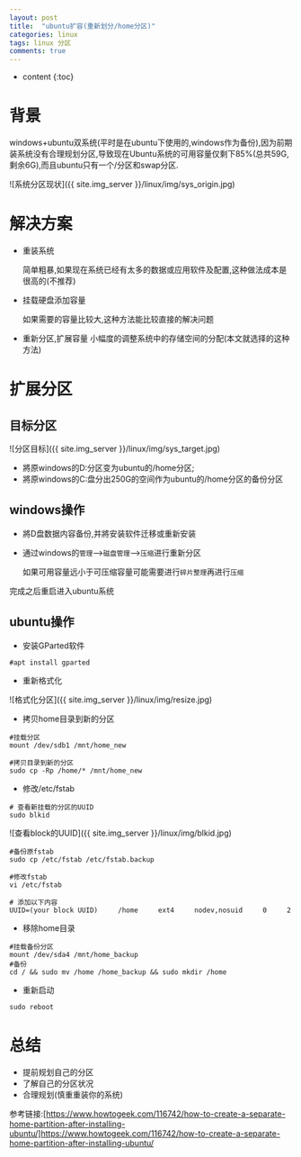 ```yaml
---
layout: post
title:  "ubuntu扩容(重新划分/home分区)"
categories: linux
tags: linux 分区
comments: true
---
```


* content
{:toc}


# 背景

windows+ubuntu双系统(平时是在ubuntu下使用的,windows作为备份),因为前期装系统没有合理规划分区,导致现在Ubuntu系统的可用容量仅剩下85%(总共59G,剩余6G),而且ubuntu只有一个/分区和swap分区.

![系统分区现状]({{ site.img_server }}/linux/img/sys_origin.jpg)

# 解决方案

* 重装系统

    简单粗暴,如果现在系统已经有太多的数据或应用软件及配置,这种做法成本是很高的(不推荐)
* 挂载硬盘添加容量

    如果需要的容量比较大,这种方法能比较直接的解决问题
* 重新分区,扩展容量
    小幅度的调整系统中的存储空间的分配(本文就选择的这种方法)








# 扩展分区

## 目标分区

![分区目标]({{ site.img_server }}/linux/img/sys_target.jpg)

* 將原windows的D:分区变为ubuntu的/home分区;
* 將原windows的C:盘分出250G的空间作为ubuntu的/home分区的备份分区

## windows操作

* 將D盘数据内容备份,并將安装软件迁移或重新安装
* 通过windows的`管理`-->`磁盘管理`-->`压缩`进行重新分区

    如果可用容量远小于可压缩容量可能需要进行`碎片整理`再进行`压缩`

完成之后重启进入ubuntu系统

## ubuntu操作

* 安装GParted软件

```
#apt install gparted
```

* 重新格式化

![格式化分区]({{ site.img_server }}/linux/img/resize.jpg)

* 拷贝home目录到新的分区

```
#挂载分区
mount /dev/sdb1 /mnt/home_new

#拷贝目录到新的分区
sudo cp -Rp /home/* /mnt/home_new
```

* 修改/etc/fstab

```
# 查看新挂载的分区的UUID
sudo blkid
```
![查看block的UUID]({{ site.img_server }}/linux/img/blkid.jpg)

```
#备份原fstab
sudo cp /etc/fstab /etc/fstab.backup

#修改fstab
vi /etc/fstab

# 添加以下内容
UUID=(your block UUID)     /home     ext4     nodev,nosuid     0     2
```

* 移除home目录

```
#挂载备份分区
mount /dev/sda4 /mnt/home_backup
#备份
cd / && sudo mv /home /home_backup && sudo mkdir /home
```

* 重新启动

```
sudo reboot
```

# 总结

* 提前规划自己的分区
* 了解自己的分区状况
* 合理规划(慎重重装你的系统)

参考链接:[https://www.howtogeek.com/116742/how-to-create-a-separate-home-partition-after-installing-ubuntu/]https://www.howtogeek.com/116742/how-to-create-a-separate-home-partition-after-installing-ubuntu/

